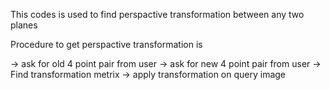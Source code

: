 
This codes is used to find perspactive transformation between any two planes

Procedure to get perspactive transformation is 

-> ask for old 4 point pair from user
-> ask for new 4 point pair from user
-> Find transformation metrix
-> apply transformation on query image

